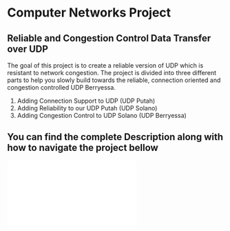 # Computer Networks Project

## Reliable and Congestion Control Data Transfer over UDP 
The goal of this project is to create a reliable version of UDP which is resistant to network congestion. The project is divided into three different parts to help you slowly build towards the reliable, connection oriented and congestion controlled UDP Berryessa.
1. Adding Connection Support to UDP (UDP Putah)
2. Adding Reliability to our UDP Putah (UDP Solano) 
3. Adding Congestion Control to UDP Solano (UDP Berryessa)

## You can find the complete Description along with how to navigate the project bellow
![Project's Description](/Project_3_Reliable_and_Congestion_Controlled_Data_Transfer_Over_UDP.pdf)
